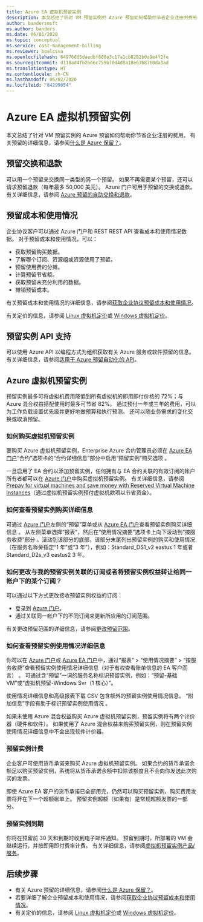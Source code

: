 ```yaml
---
title: Azure EA 虚拟机预留实例
description: 本文总结了针对 VM 预留实例的 Azure 预留如何帮助你节省企业注册的费用。
author: bandersmsft
ms.author: banders
ms.date: 06/01/2020
ms.topic: conceptual
ms.service: cost-management-billing
ms.reviewer: boalcsva
ms.openlocfilehash: 649766d5daedbf880a3c17a1cb8282b0a9e4f2fe
ms.sourcegitcommit: d118ad4fb2b66c759b70d4d8a18e6368760da3ad
ms.translationtype: HT
ms.contentlocale: zh-CN
ms.lasthandoff: 06/02/2020
ms.locfileid: "84299054"
---
```

# <a name="azure-ea-vm-reserved-instances"></a>Azure EA 虚拟机预留实例

本文总结了针对 VM 预留实例的 Azure 预留如何帮助你节省企业注册的费用。 有关预留的详细信息，请参阅[什么是 Azure 保留？](../reservations/save-compute-costs-reservations.md)。

## <a name="reservation-exchanges-and-refunds"></a>预留交换和退款

可以用一个预留来交换同一类型的另一个预留。 如果不再需要某个预留，还可以请求预留退款（每年最多 50,000 美元）。 Azure 门户可用于预留的交换或退款。 有关详细信息，请参阅 [Azure 预留的自助交换和退款](../reservations/exchange-and-refund-azure-reservations.md)。

## <a name="reservation-costs-and-usage"></a>预留成本和使用情况

企业协议客户可以通过 Azure 门户和 REST REST API 查看成本和使用情况数据。 对于预留成本和使用情况，可以：

- 获取预留购买数据。
- 了解哪个订阅、资源组或资源使用了预留。
- 预留使用费的分摊。
- 计算预留节省额。
- 获取预留未充分利用的数据。
- 摊销预留成本。

有关预留成本和使用情况的详细信息，请参阅[获取企业协议预留成本和使用情况](../reservations/understand-reserved-instance-usage-ea.md)。

有关定价的信息，请参阅 [Linux 虚拟机定价](https://azure.microsoft.com/pricing/details/virtual-machines/linux/)或 [Windows 虚拟机定价](https://azure.microsoft.com/pricing/details/virtual-machines/windows/)。

## <a name="reserved-instances-api-support"></a>预留实例 API 支持

可以使用 Azure API 以编程方式为组织获取有关 Azure 服务或软件预留的信息。 有关详细信息，请参阅[适用于 Azure 预留自动化的 API](../reservations/reservation-apis.md)。

## <a name="azure-reserved-virtual-machine-instances"></a>Azure 虚拟机预留实例

预留实例最多可将虚拟机费用降低到所有虚拟机的即用即付价格的 72%；与 Azure 混合权益搭配使用时最多可节省 82%。 通过预付一年或三年的费用，可以为工作负载设置优先级并更好地做预算和执行预测。 还可以随业务需求的变化交换或取消预留。

### <a name="how-to-buy-reserved-virtual-machine-instances"></a>如何购买虚拟机预留实例

要购买 Azure 虚拟机预留实例，Enterprise Azure 合约管理员必须在 [Azure EA 门户](https://ea.azure.com/)“合约”选项卡的“合约详细信息”部分中启用“预留实例”购买选项    。

一旦启用了 EA 合约以添加预留实例，任何拥有与 EA 合约关联的有效订阅的帐户所有者都可以在 [Azure 门户](https://aka.ms/reservations)中购买虚拟机预留实例。 有关详细信息，请参阅 [Prepay for virtual machines and save money with Reserved Virtual Machine Instances](https://go.microsoft.com/fwlink/?linkid=861721)（通过虚拟机预留实例预付虚拟机款项以节省资金）。

### <a name="how-to-view-reserved-instance-purchase-details"></a>如何查看预留实例购买详细信息

可通过 [Azure 门户](https://aka.ms/reservations)左侧的“预留”菜单或从 [Azure EA 门户](https://ea.azure.com/)查看预留实例购买详细信息  。 从左侧菜单选择“报表”，然后在“使用情况摘要”选项卡上向下滚动到“按服务收费”部分    。滚动到该部分的底部，该部分末尾列出预留实例的购买和使用情况（在服务名称旁指定“1 年”或“3 年”），例如：Standard_DS1_v2 eastus 1 年或者 Standard_D2s_v3 eastus2 3 年。

### <a name="how-can-i-change-the-subscription-associated-with-reserved-instance-or-transfer-my-reserved-instance-benefits-to-a-subscription-under-the-same-account"></a>如何更改与我的预留实例关联的订阅或者将预留实例权益转让给同一帐户下的某个订阅？

可以通过以下方式更改接收预留实例权益的订阅：

- 登录到 [Azure 门户](https://aka.ms/reservations)。
- 通过关联同一帐户下的不同订阅来更新所应用的订阅范围。

有关更改预留范围的详细信息，请参阅[更改预留范围](../reservations/manage-reserved-vm-instance.md#change-the-reservation-scope)。

### <a name="how-to-view-reserved-instance-usage-details"></a>如何查看预留实例使用情况详细信息

你可以在 [Azure 门户](https://aka.ms/reservations)或 [Azure EA 门户](https://ea.azure.com/)中，通过“报表” > “使用情况摘要” > “按服务收费”查看预留实例使用情况详细信息（对于有权查看账单信息的 EA 客户而言）    。 可通过含“预留”一词的服务名称标识预留实例，例如：“预留-基础 VM”或“虚拟机预留-Windows Svr（1 核心）”。

使用情况详细信息和高级报表下载 CSV 包含额外的预留实例使用情况信息。 “附加信息”字段有助于标识预留实例使用情况  。

如果未使用 Azure 混合权益购买 Azure 虚拟机预留实例，预留实例将有两个计价器（硬件和软件）。 如果使用了 Azure 混合权益来购买预留实例，则在预留实例使用情况详细信息中不会出现软件计价器。

### <a name="reserved-instance-billing"></a>预留实例计费

企业客户可使用货币承诺来购买 Azure 虚拟机预留实例。 如果合约的货币承诺余额足以购买预留实例，系统将从货币承诺余额中扣除该额度且不会向你发送此次购买的发票。

即使 Azure EA 客户的货币承诺已全部用完，仍然可以购买预留实例，购买费用发票将开在下一个超额帐单上。 预留实例超额（如果有）是常规超额发票的一部分。

### <a name="reserved-instance-expiration"></a>预留实例到期

你将在预留前 30 天和到期时收到电子邮件通知。 预留到期时，所部署的 VM 会继续运行，并按即用即付费率计费。 有关详细信息，请参阅[虚拟机预留实例产品/服务](https://azure.microsoft.com/pricing/reserved-vm-instances/)。

## <a name="next-steps"></a>后续步骤
- 有关 Azure 预留的详细信息，请参阅[什么是 Azure 保留？](../reservations/save-compute-costs-reservations.md)。
- 若要详细了解企业预留成本和使用情况，请参阅[获取企业协议预留成本和使用情况](../reservations/understand-reserved-instance-usage-ea.md)。
- 有关定价的信息，请参阅 [Linux 虚拟机定价](https://azure.microsoft.com/pricing/details/virtual-machines/linux/)或 [Windows 虚拟机定价](https://azure.microsoft.com/pricing/details/virtual-machines/windows/)。
